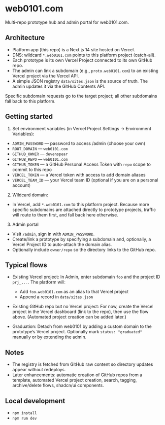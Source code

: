 # web0101.com

Multi-repo prototype hub and admin portal for web0101.com.

## Architecture

- Platform app (this repo) is a Next.js 14 site hosted on Vercel.
- DNS: wildcard `*.web0101.com` points to this platform project (catch-all).
- Each prototype is its own Vercel Project connected to its own GitHub repo.
- The admin can link a subdomain (e.g., `proto.web0101.com`) to an existing Vercel project via the Vercel API.
- A simple JSON registry `data/sites.json` is the source of truth. The admin updates it via the GitHub Contents API.

Specific subdomain requests go to the target project; all other subdomains fall back to this platform.

## Getting started

1) Set environment variables (in Vercel Project Settings → Environment Variables):

- `ADMIN_PASSWORD` — password to access /admin (choose your own)
- `ROOT_DOMAIN` — `web0101.com`
- `GITHUB_OWNER` — `devenspear`
- `GITHUB_REPO` — `web0101.com`
- `GITHUB_TOKEN` — a GitHub Personal Access Token with `repo` scope to commit to this repo
- `VERCEL_TOKEN` — a Vercel token with access to add domain aliases
- `VERCEL_TEAM_ID` — your Vercel team ID (optional if you are on a personal account)

2) Wildcard domain:
- In Vercel, add `*.web0101.com` to this platform project. Because more specific subdomains are attached directly to prototype projects, traffic will route to them first, and fall back here otherwise.

3) Admin portal
- Visit `/admin`, sign in with `ADMIN_PASSWORD`.
- Create/link a prototype by specifying a subdomain and, optionally, a Vercel Project ID to auto-attach the domain alias.
- Optionally include `owner/repo` so the directory links to the GitHub repo.

## Typical flows

- Existing Vercel project: In Admin, enter subdomain `foo` and the project ID `prj_...`. The platform will:
  - Add `foo.web0101.com` as an alias to that Vercel project
  - Append a record in `data/sites.json`

- Existing GitHub repo but no Vercel project: For now, create the Vercel project in the Vercel dashboard (link to the repo), then use the flow above. (Automated project creation can be added later.)

- Graduation: Detach from web0101 by adding a custom domain to the prototype’s Vercel project. Optionally mark `status: "graduated"` manually or by extending the admin.

## Notes
- The registry is fetched from GitHub raw content so directory updates appear without redeploys.
- Later enhancements: automatic creation of GitHub repos from a template, automated Vercel project creation, search, tagging, archive/delete flows, shadcn/ui components.

## Local development

- `npm install`
- `npm run dev`

